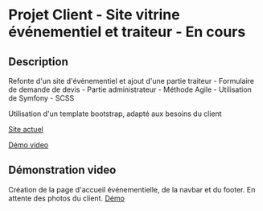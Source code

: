 # Projet Client - Site vitrine événementiel et traiteur - En cours

## Description

Refonte d'un site d'événementiel et ajout d'une partie traiteur - Formulaire de demande de devis - Partie administrateur - Méthode Agile - Utilisation de Symfony - SCSS

Utilisation d'un template bootstrap, adapté aux besoins du client

[Site actuel](http://www.klassevent.com/)

[Démo video](https://www.loom.com/share/9c7e01c1a62646f8b05978713bbbfb83)

## Démonstration video

Création de la page d'accueil événementielle, de la navbar et du footer. En attente des photos du client.
[Démo](https://www.loom.com/share/17ed04259c4940b19f3e943b87a075d6?focus_title=1&muted=1&from_recorder=1)




